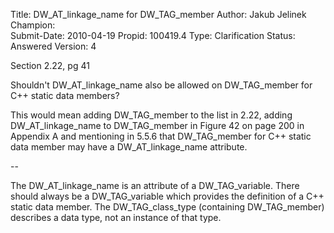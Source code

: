 Title:       DW_AT_linkage_name for DW_TAG_member
Author:      Jakub Jelinek
Champion:    
Submit-Date: 2010-04-19
Propid:      100419.4
Type:        Clarification
Status:      Answered
Version:     4

Section 2.22, pg 41

Shouldn't DW_AT_linkage_name also be allowed on DW_TAG_member for C++ static data members?

This would mean adding DW_TAG_member to the list in 2.22, adding DW_AT_linkage_name 
to DW_TAG_member in Figure 42 on page 200 in Appendix A and mentioning in 5.5.6 that 
DW_TAG_member for C++ static data member may have a DW_AT_linkage_name attribute.

-- 

The DW_AT_linkage_name is an attribute of a DW_TAG_variable.  There should always
be a DW_TAG_variable which provides the definition of a C++ static data member.
The DW_TAG_class_type (containing DW_TAG_member) describes a data type, not 
an instance of that type.  
